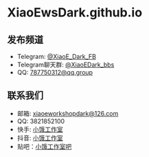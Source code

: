 # XiaoEwsDark.github.io
## 发布频道
- Telegram: [@XiaoE_Dark_FB](T.me/XiaoE_Dark_FB)
- Telegram聊天群: [@XiaoEDark_bbs](https://t.me/xiaoedark_bbs)
- QQ: [787750312@qq.group](http://qm.qq.com/cgi-bin/qm/qr?_wv=1027&k=vKoS-xZMKEVOrZspRYr9s6K8ysIRxFOs&authKey=jII5vgcGSKa291DuN2lMM2uINkw%2B08eo3UmQuSPY4bSZbuHwn%2Bwt%2BuN6FAZXwFRL&noverify=0&group_code=787750312)
## 联系我们
- 邮箱: xiaoeworkshopdark@126.com
- QQ: 3821852100
- 快手: [小饿工作室](https://v.kuaishou.com/a9s54K)
- 抖音: [小饿工作室](https://v.douyin.com/iyGJEqBK/)
- 贴吧：[小饿工作室吧](https://tieba.baidu.com/wxf/28154944?kw=%E5%B0%8F%E9%A5%BF%E5%B7%A5%E4%BD%9C%E5%AE%A4&fr=sharewise)
